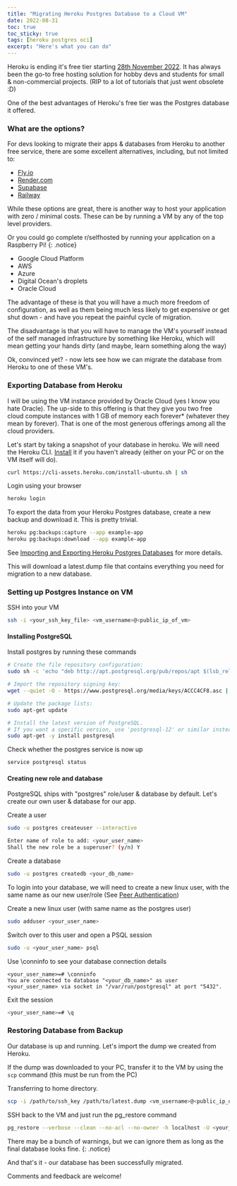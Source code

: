 ```yaml
---
title: "Migrating Heroku Postgres Database to a Cloud VM"
date: 2022-08-31
toc: true
toc_sticky: true
tags: [heroku postgres oci]
excerpt: "Here's what you can do"
---
```


Heroku is ending it's free tier starting [28th November 2022](https://blog.heroku.com/next-chapter). It has always been the go-to free hosting solution for hobby devs and students for small & non-commercial projects. (RIP to a lot of tutorials that just went obsolete :D)

One of the best advantages of Heroku's free tier was the Postgres database it offered.

### What are the options?

For devs looking to migrate their apps & databases from Heroku to another free service, there are some excellent alternatives, including, but not limited to:

- [Fly.io](https://fly.io/)
- [Render.com](https://render.com/)
- [Supabase](https://supabase.com/)
- [Railway](https://railway.app/)

While these options are great, there is another way to host your application with zero / minimal costs. These can be by running a VM by any of the top level providers.

Or you could go complete r/selfhosted by running your application on a Raspberry Pi!
{: .notice}

- Google Cloud Platform
- AWS
- Azure
- Digital Ocean's droplets
- Oracle Cloud

The advantage of these is that you will have a much more freedom of configuration, as well as them being much less likely to get expensive or get shut down - and have you repeat the painful cycle of migration.

The disadvantage is that you will have to manage the VM's yourself instead of the self managed infrastructure by something like Heroku, which will mean getting your hands dirty (and maybe, learn something along the way)

Ok, convinced yet? - now lets see how we can migrate the database from Heroku to one of these VM's.

### Exporting Database from Heroku

I will be using the VM instance provided by Oracle Cloud (yes I know you hate Oracle). The up-side to this offering is that they give you two free cloud compute instances with 1 GB of memory each forever\* (whatever they mean by forever). That is one of the most generous offerings among all the cloud providers.

Let's start by taking a snapshot of your database in heroku. We will need the Heroku CLI. [Install](https://devcenter.heroku.com/articles/heroku-cli) it if you haven't already (either on your PC or on the VM itself will do).

```bash
curl https://cli-assets.heroku.com/install-ubuntu.sh | sh
```

Login using your browser

```bash
heroku login
```

To export the data from your Heroku Postgres database, create a new backup and download it. This is pretty trivial.

```bash
heroku pg:backups:capture --app example-app
heroku pg:backups:download --app example-app
```

See [Importing and Exporting Heroku Postgres Databases](https://devcenter.heroku.com/articles/heroku-postgres-import-export) for more details.

This will download a latest.dump file that contains everything you need for migration to a new database.

### Setting up Postgres Instance on VM

SSH into your VM

```bash
ssh -i <your_ssh_key_file> <vm_username>@<public_ip_of_vm>
```

#### Installing PostgreSQL

Install postgres by running these commands

```bash
# Create the file repository configuration:
sudo sh -c 'echo "deb http://apt.postgresql.org/pub/repos/apt $(lsb_release -cs)-pgdg main" > /etc/apt/sources.list.d/pgdg.list'

# Import the repository signing key:
wget --quiet -O - https://www.postgresql.org/media/keys/ACCC4CF8.asc | sudo apt-key add -

# Update the package lists:
sudo apt-get update

# Install the latest version of PostgreSQL.
# If you want a specific version, use 'postgresql-12' or similar instead of 'postgresql':
sudo apt-get -y install postgresql
```

Check whether the postgres service is now up

```bash
service postgresql status
```

#### Creating new role and database

PostgreSQL ships with "postgres" role/user & database by default. Let's create our own user & database for our app.

Create a user

```bash
sudo -u postgres createuser --interactive
```

```bash
Enter name of role to add: <your_user_name>
Shall the new role be a superuser? (y/n) Y
```

Create a database

```bash
sudo -u postgres createdb <your_db_name>
```

To login into your database, we will need to create a new linux user, with the same name as our new user/role (See [Peer Authentication](https://www.postgresql.org/docs/current/auth-peer.html))

Create a new linux user (with same name as the postgres user)

```bash
sudo adduser <your_user_name>
```

Switch over to this user and open a PSQL session

```bash
sudo -u <your_user_name> psql
```

Use \conninfo to see your database connection details

```psql
<your_user_name>=# \conninfo
You are connected to database "<your_db_name>" as user <your_user_name> via socket in "/var/run/postgresql" at port "5432".
```

Exit the session

```bash
<your_user_name>=# \q
```

### Restoring Database from Backup

Our database is up and running. Let's import the dump we created from Heroku.

If the dump was downloaded to your PC, transfer it to the VM by using the `scp` command (this must be run from the PC)

Transferring to home directory.

```bash
scp -i /path/to/ssh_key /path/to/latest.dump <vm_username>@<public_ip_of_vm>:/home/ubuntu
```

SSH back to the VM and just run the pg_restore command

```bash
pg_restore --verbose --clean --no-acl --no-owner -h localhost -U <your_user_name> -d <your_db_name> latest.dump
```

There may be a bunch of warnings, but we can ignore them as long as the final database looks fine.
{: .notice}

And that's it - our database has been successfully migrated.

Comments and feedback are welcome!
